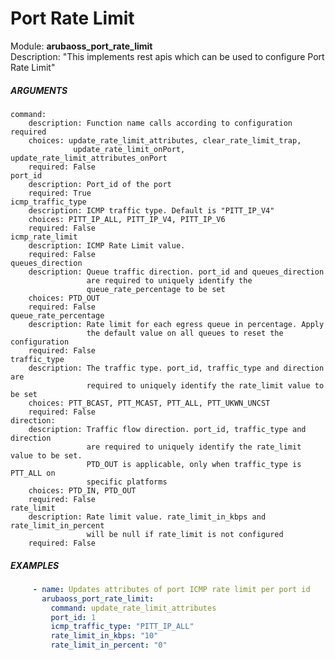 # Port Rate Limit
Module: ****arubaoss_port_rate_limit****  
Description: "This implements rest apis which can be used to configure Port Rate Limit"

##### ARGUMENTS
    command:
        description: Function name calls according to configuration required
        choices: update_rate_limit_attributes, clear_rate_limit_trap,
                  update_rate_limit_onPort, update_rate_limit_attributes_onPort
        required: False 
    port_id 
        description: Port_id of the port
        required: True 
    icmp_traffic_type 
        description: ICMP traffic type. Default is "PITT_IP_V4"
        choices: PITT_IP_ALL, PITT_IP_V4, PITT_IP_V6
        required: False
    icmp_rate_limit 
        description: ICMP Rate Limit value.
        required: False
    queues_direction 
        description: Queue traffic direction. port_id and queues_direction 
                     are required to uniquely identify the 
                     queue_rate_percentage to be set
        choices: PTD_OUT
        required: False
    queue_rate_percentage 
        description: Rate limit for each egress queue in percentage. Apply 
                     the default value on all queues to reset the configuration
        required: False
    traffic_type
        description: The traffic type. port_id, traffic_type and direction are 
                     required to uniquely identify the rate_limit value to be set
        choices: PTT_BCAST, PTT_MCAST, PTT_ALL, PTT_UKWN_UNCST
        required: False
    direction:
        description: Traffic flow direction. port_id, traffic_type and direction 
                     are required to uniquely identify the rate_limit value to be set. 
                     PTD_OUT is applicable, only when traffic_type is PTT_ALL on 
                     specific platforms
        choices: PTD_IN, PTD_OUT
        required: False
    rate_limit
        description: Rate limit value. rate_limit_in_kbps and rate_limit_in_percent 
                     will be null if rate_limit is not configured
        required: False


##### EXAMPLES
```YAML
     - name: Updates attributes of port ICMP rate limit per port id
       arubaoss_port_rate_limit:
         command: update_rate_limit_attributes
         port_id: 1
         icmp_traffic_type: "PITT_IP_ALL"
         rate_limit_in_kbps: "10"
         rate_limit_in_percent: "0"

```